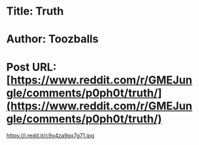 # Title: Truth
# Author: Toozballs
# Post URL: [https://www.reddit.com/r/GMEJungle/comments/p0ph0t/truth/](https://www.reddit.com/r/GMEJungle/comments/p0ph0t/truth/)


https://i.redd.it/c9o4za9qx7g71.jpg